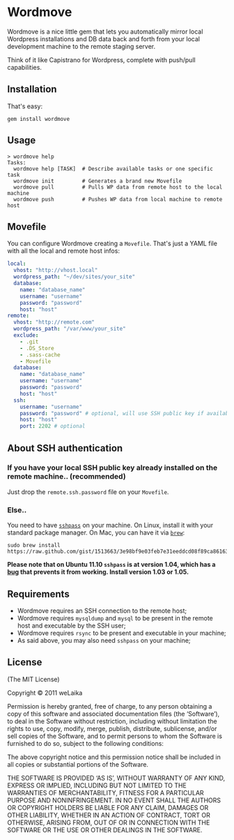 # Wordmove

Wordmove is a nice little gem that lets you automatically mirror local Wordpress installations and DB data back and forth from your local development machine to the remote staging server.

Think of it like Capistrano for Wordpress, complete with push/pull capabilities.

## Installation

That's easy:

```
gem install wordmove
```

## Usage

```
> wordmove help
Tasks:
  wordmove help [TASK]  # Describe available tasks or one specific task
  wordmove init         # Generates a brand new Movefile
  wordmove pull         # Pulls WP data from remote host to the local machine
  wordmove push         # Pushes WP data from local machine to remote host
```

## Movefile

You can configure Wordmove creating a `Movefile`. That's just a YAML file with all the local and remote host infos:

```yaml
local:
  vhost: "http://vhost.local"
  wordpress_path: "~/dev/sites/your_site"
  database:
    name: "database_name"
    username: "username"
    password: "password"
    host: "host"
remote:
  vhost: "http://remote.com"
  wordpress_path: "/var/www/your_site"
  exclude:
    - .git
    - .DS_Store
    - .sass-cache
    - Movefile
  database:
    name: "database_name"
    username: "username"
    password: "password"
    host: "host"
  ssh:
    username: "username"
    password: "password" # optional, will use SSH public key if available
    host: "host"
    port: 2202 # optional
```
## About SSH authentication

### If you have your local SSH public key already installed on the remote machine.. (recommended)
Just drop the `remote.ssh.password` file on your `Movefile`.

### Else..
You need to have [`sshpass`](http://sourceforge.net/projects/sshpass/) on your machine. On Linux, install it with your standard package manager. On Mac, you can have it via [`brew`](https://github.com/mxcl/homebrew):

```
sudo brew install https://raw.github.com/gist/1513663/3e98bf9e03feb7e31eeddcd08f89ca86163a376d/sshpass.rb
```

**Please note that on Ubuntu 11.10 `sshpass` is at version 1.04, which has a [bug](https://bugs.launchpad.net/ubuntu/+source/sshpass/+bug/774882) that prevents it from working. Install version 1.03 or 1.05.**

## Requirements
* Wordmove requires an SSH connection to the remote host;
* Wordmove requires `mysqldump` and `mysql` to be present in the remote host and executable by the SSH user;
* Wordmove requires `rsync` to be present and executable in your machine;
* As said above, you may also need `sshpass` on your machine;

## License

(The MIT License)

Copyright © 2011 weLaika

Permission is hereby granted, free of charge, to any person obtaining a copy of this software and associated documentation files (the ‘Software’), to deal in the Software without restriction, including without limitation the rights to use, copy, modify, merge, publish, distribute, sublicense, and/or sell copies of the Software, and to permit persons to whom the Software is furnished to do so, subject to the following conditions:

The above copyright notice and this permission notice shall be included in all copies or substantial portions of the Software.

THE SOFTWARE IS PROVIDED ‘AS IS’, WITHOUT WARRANTY OF ANY KIND, EXPRESS OR IMPLIED, INCLUDING BUT NOT LIMITED TO THE WARRANTIES OF MERCHANTABILITY, FITNESS FOR A PARTICULAR PURPOSE AND NONINFRINGEMENT. IN NO EVENT SHALL THE AUTHORS OR COPYRIGHT HOLDERS BE LIABLE FOR ANY CLAIM, DAMAGES OR OTHER LIABILITY, WHETHER IN AN ACTION OF CONTRACT, TORT OR OTHERWISE, ARISING FROM, OUT OF OR IN CONNECTION WITH THE SOFTWARE OR THE USE OR OTHER DEALINGS IN THE SOFTWARE.
